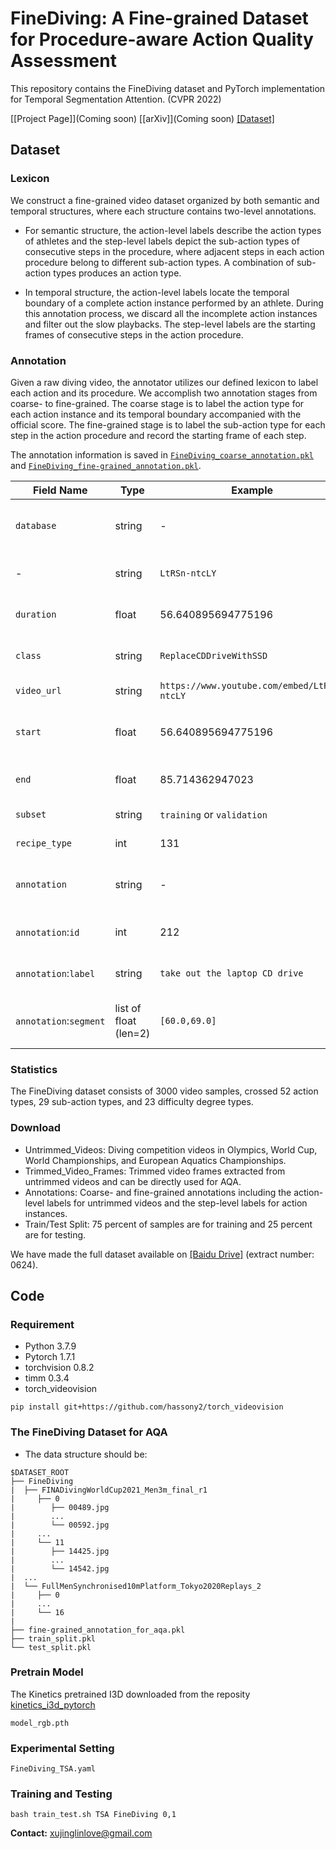 # FineDiving: A Fine-grained Dataset for Procedure-aware Action Quality Assessment

This repository contains the FineDiving dataset and PyTorch implementation for Temporal Segmentation Attention. (CVPR 2022)

[[Project Page]](Coming soon) [[arXiv]](Coming soon) [[Dataset]](https://pan.baidu.com/s/1v85-np2FbS0J4UfAEiI4mg)

## Dataset

### Lexicon
We construct a fine-grained video dataset organized by both semantic and temporal structures, where each structure contains two-level annotations.
- For semantic structure, the action-level labels describe the action types of athletes and the step-level labels depict the sub-action types of consecutive steps in the procedure, where adjacent steps in each action procedure belong to different sub-action types. A combination of sub-action types produces an action type.

- In temporal structure, the action-level labels locate the temporal boundary of a complete action instance performed by an athlete. During this annotation process, we discard all the incomplete action instances and filter out the slow playbacks. The step-level labels are the starting frames of consecutive steps in the action procedure.

### Annotation
Given a raw diving video, the annotator utilizes our defined lexicon to label each action and its procedure. We accomplish two annotation stages from coarse- to fine-grained. The coarse stage is to label the action type for each action instance and its temporal boundary accompanied with the official score. The fine-grained stage is to label the sub-action type for each step in the action procedure and record the starting frame of each step.

The annotation information is saved in [`FineDiving_coarse_annotation.pkl`](FineDiving_coarse_annotation.pkl) and [`FineDiving_fine-grained_annotation.pkl`](FineDiving_fine-grained_annotation.pkl).

| Field Name          | Type                         | Example          | Description                                                                                                           |
| ------------------- | ---------------------------- | ---------------- | --------------------------------------------------------------------------------------------------------------------- |
| `database`          | string                          | -             | Key filed of the annotation file.                                                                                             |
| -                   | string                       | `LtRSn-ntcLY`         | Youtube ID of the video.                                                                                              |
| `duration`          | float                        | 56.640895694775196   | Duration of the video in seconds.                                                        |
| `class`             | string                       | `ReplaceCDDriveWithSSD`   | Name of the task in the video.                                                                           |
| `video_url`    | string                       | `https://www.youtube.com/embed/LtRSn-ntcLY`   | Url of the video.                                                                             |
| `start`       | float                          | 56.640895694775196          | Start time of the ROI of the video. |
| `end`        | float                          | 85.714362947023          | End time of the ROI of the video.  |
| `subset`    | string                       | `training` or `validation`           | Subset of the video.                                                                                                |
| `recipe_type`              | int                       | 131          | ID number of the task.                                                                                       |
| `annotation`              | string                       | -        | Annotation information of the video.                                                                                 |
| `annotation`:`id`        | int                          | 212              | ID number of the procedure.                                                                                |
| `annotation`:`label`       | string                          | `take out the laptop CD drive`             | Name of the procedure.                                                                                |
| `annotation`:`segment`         | list of float (len=2)   | `[60.0,69.0]`     | Start and end time of the procedure.                                                                          |

### Statistics
The FineDiving dataset consists of 3000 video samples, crossed 52 action types, 29 sub-action types, and 23 difficulty degree types.

### Download
- Untrimmed_Videos: Diving competition videos in Olympics, World Cup, World Championships, and European Aquatics Championships.
- Trimmed_Video_Frames: Trimmed video frames extracted from untrimmed videos and can be directly used for AQA.
- Annotations: Coarse- and fine-grained annotations including the action-level labels for untrimmed videos and the step-level labels for action instances.
- Train/Test Split: 75 percent of samples are for training and 25 percent are for testing.

We have made the full dataset available on [[Baidu Drive]](https://pan.baidu.com/s/1v85-np2FbS0J4UfAEiI4mg) (extract number: 0624).

## Code
### Requirement
- Python 3.7.9
- Pytorch 1.7.1
- torchvision 0.8.2
- timm 0.3.4
- torch_videovision
```
pip install git+https://github.com/hassony2/torch_videovision
```

### The FineDiving Dataset for AQA
- The data structure should be:
```
$DATASET_ROOT
├── FineDiving
|  ├── FINADivingWorldCup2021_Men3m_final_r1
|     ├── 0
|        ├── 00489.jpg
|        ...
|        └── 00592.jpg
|     ...
|     └── 11
|        ├── 14425.jpg
|        ...
|        └── 14542.jpg
|  ...
|  └── FullMenSynchronised10mPlatform_Tokyo2020Replays_2
|     ├── 0
|     ...
|     └── 16
|        
├── fine-grained_annotation_for_aqa.pkl
├── train_split.pkl
└── test_split.pkl
```

### Pretrain Model
The Kinetics pretrained I3D downloaded from the reposity [kinetics_i3d_pytorch](https://github.com/hassony2/kinetics_i3d_pytorch/blob/master/model/model_rgb.pth)
```
model_rgb.pth
```

### Experimental Setting
```
FineDiving_TSA.yaml
```

### Training and Testing
```
bash train_test.sh TSA FineDiving 0,1
```

**Contact:** [xujinglinlove@gmail.com](mailto:xujinglinlove@gmail.com)
